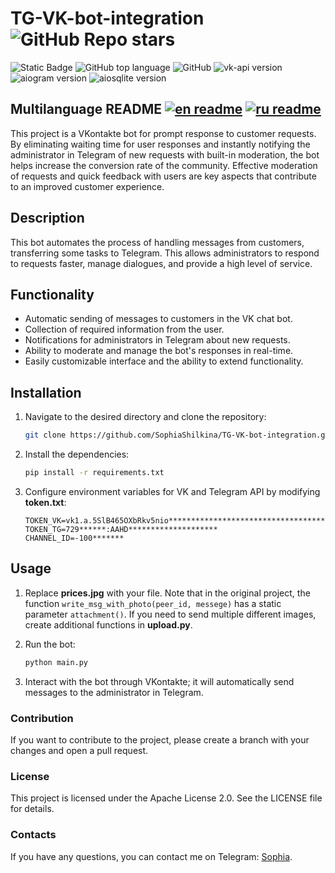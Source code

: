 # TG-VK-bot-integration ![GitHub Repo stars](https://img.shields.io/github/stars/SophiaShilkina/TG-VK-bot-integration)

![Static Badge](https://img.shields.io/badge/SophiaShilkina-TG--VK--bot--integration-TG--VK--bot--integration)
![GitHub top language](https://img.shields.io/github/languages/top/SophiaShilkina/TG-VK-bot-integration)
![GitHub](https://img.shields.io/github/license/SophiaShilkina/TG-VK-bot-integration)
![vk-api version](https://img.shields.io/badge/vk--api-11.9.9-8a2be2)
![aiogram version](https://img.shields.io/badge/aiogram-3.17.0-ff970f)
![aiosqlite version](https://img.shields.io/badge/aiosqlite-0.20.0-9f8200)

## Multilanguage README [![en readme](https://img.shields.io/badge/lang-en-en)](https://github.com/SophiaShilkina/TG-VK-bot-integration/tree/master/docs/readme.en.md) [![ru readme](https://img.shields.io/badge/lang-ru-ff6347)](https://github.com/SophiaShilkina/TG-VK-bot-integration/tree/master/docs/readme.md)

This project is a VKontakte bot for prompt response to customer requests. By eliminating waiting 
time for user responses and instantly notifying the administrator in Telegram of new requests with 
built-in moderation, the bot helps increase the conversion rate of the community. Effective 
moderation of requests and quick feedback with users are key aspects that contribute to an improved 
customer experience.

## Description

This bot automates the process of handling messages from customers, transferring some tasks to 
Telegram. This allows administrators to respond to requests faster, manage dialogues, and provide 
a high level of service.

## Functionality

- Automatic sending of messages to customers in the VK chat bot.
- Collection of required information from the user.
- Notifications for administrators in Telegram about new requests.
- Ability to moderate and manage the bot's responses in real-time.
- Easily customizable interface and the ability to extend functionality.

## Installation

1. Navigate to the desired directory and clone the repository:
   ```bash
   git clone https://github.com/SophiaShilkina/TG-VK-bot-integration.git
   
2. Install the dependencies:
   ```bash
   pip install -r requirements.txt
   ```
   
3. Configure environment variables for VK and Telegram API by modifying **token.txt**:
   ```copy
   TOKEN_VK=vk1.a.5SlB465OXbRkv5nio****************************************
   TOKEN_TG=729******:AAHD********************
   CHANNEL_ID=-100*******
   ```
   
## Usage

1. Replace **prices.jpg** with your file. Note that in the original project, the function
`write_msg_with_photo(peer_id, messege)` has a static parameter `attachment()`. 
If you need to send multiple different images, create additional functions in **upload.py**.


2. Run the bot:
   ```bash
   python main.py
   ```
3. Interact with the bot through VKontakte; it will automatically send messages to the 
administrator in Telegram.

### Contribution

If you want to contribute to the project, please create a branch with your changes 
and open a pull request.

### License

This project is licensed under the Apache License 2.0. See the LICENSE file for details.

### Contacts

If you have any questions, you can contact me on Telegram: 
[Sophia](https://t.me/ShilkinaSK).